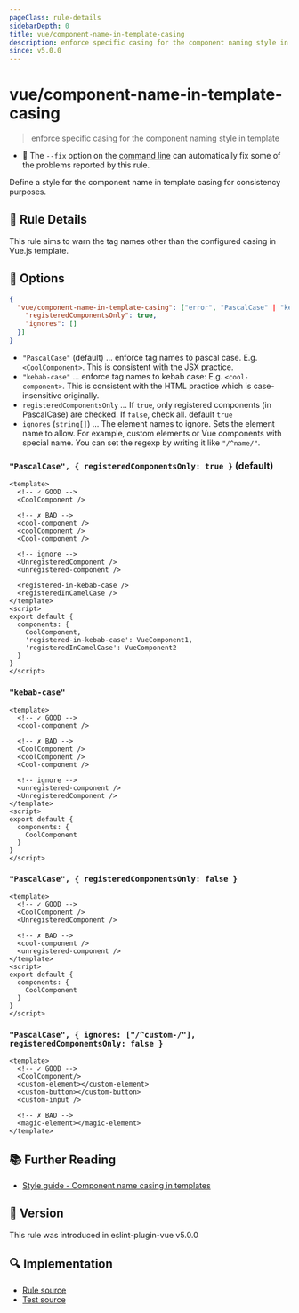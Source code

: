 ```yaml
---
pageClass: rule-details
sidebarDepth: 0
title: vue/component-name-in-template-casing
description: enforce specific casing for the component naming style in template
since: v5.0.0
---
```

# vue/component-name-in-template-casing

> enforce specific casing for the component naming style in template

- :wrench: The `--fix` option on the [command line](https://eslint.org/docs/user-guide/command-line-interface#fixing-problems) can automatically fix some of the problems reported by this rule.

Define a style for the component name in template casing for consistency purposes.

## :book: Rule Details

This rule aims to warn the tag names other than the configured casing in Vue.js template.

## :wrench: Options

```json
{
  "vue/component-name-in-template-casing": ["error", "PascalCase" | "kebab-case", {
    "registeredComponentsOnly": true,
    "ignores": []
  }]
}
```

- `"PascalCase"` (default) ... enforce tag names to pascal case. E.g. `<CoolComponent>`. This is consistent with the JSX practice.
- `"kebab-case"` ... enforce tag names to kebab case: E.g. `<cool-component>`. This is consistent with the HTML practice which is case-insensitive originally.
- `registeredComponentsOnly` ... If `true`, only registered components (in PascalCase) are checked. If `false`, check all.
    default `true`
- `ignores` (`string[]`) ... The element names to ignore. Sets the element name to allow. For example, custom elements or Vue components with special name. You can set the regexp by writing it like `"/^name/"`.

### `"PascalCase", { registeredComponentsOnly: true }` (default)

<eslint-code-block fix :rules="{'vue/component-name-in-template-casing': ['error']}">

```vue
<template>
  <!-- ✓ GOOD -->
  <CoolComponent />
  
  <!-- ✗ BAD -->
  <cool-component />
  <coolComponent />
  <Cool-component />

  <!-- ignore -->
  <UnregisteredComponent />
  <unregistered-component />

  <registered-in-kebab-case />
  <registeredInCamelCase />
</template>
<script>
export default {
  components: {
    CoolComponent,
    'registered-in-kebab-case': VueComponent1,
    'registeredInCamelCase': VueComponent2
  }
}
</script>
```

</eslint-code-block>

### `"kebab-case"`

<eslint-code-block fix :rules="{'vue/component-name-in-template-casing': ['error', 'kebab-case']}">

```vue
<template>
  <!-- ✓ GOOD -->
  <cool-component />

  <!-- ✗ BAD -->
  <CoolComponent />
  <coolComponent />
  <Cool-component />

  <!-- ignore -->
  <unregistered-component />
  <UnregisteredComponent />
</template>
<script>
export default {
  components: {
    CoolComponent
  }
}
</script>
```

</eslint-code-block>

### `"PascalCase", { registeredComponentsOnly: false }`

<eslint-code-block fix :rules="{'vue/component-name-in-template-casing': ['error', 'PascalCase', { registeredComponentsOnly: false }]}">

```vue
<template>
  <!-- ✓ GOOD -->
  <CoolComponent />
  <UnregisteredComponent />
  
  <!-- ✗ BAD -->
  <cool-component />
  <unregistered-component />
</template>
<script>
export default {
  components: {
    CoolComponent
  }
}
</script>
```

</eslint-code-block>

### `"PascalCase", { ignores: ["/^custom-/"], registeredComponentsOnly: false }`

<eslint-code-block fix :rules="{'vue/component-name-in-template-casing': ['error', 'PascalCase', {ignores: ['/^custom-/'], registeredComponentsOnly: false}]}">

```vue
<template>
  <!-- ✓ GOOD -->
  <CoolComponent/>
  <custom-element></custom-element>
  <custom-button></custom-button>
  <custom-input />
  
  <!-- ✗ BAD -->
  <magic-element></magic-element>
</template>
```

</eslint-code-block>

## :books: Further Reading

- [Style guide - Component name casing in templates](https://vuejs.org/style-guide/rules-strongly-recommended.html#component-name-casing-in-templates)

## :rocket: Version

This rule was introduced in eslint-plugin-vue v5.0.0

## :mag: Implementation

- [Rule source](https://github.com/vuejs/eslint-plugin-vue/blob/master/lib/rules/component-name-in-template-casing.js)
- [Test source](https://github.com/vuejs/eslint-plugin-vue/blob/master/tests/lib/rules/component-name-in-template-casing.js)
